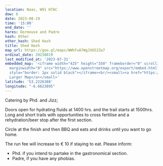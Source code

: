 ```yaml
---
location: Naas, W91 H7AC
dow: 6
date: 2023-08-19
time: '15:00'
end_date: ''
hares: Dormouse and Padre
hash: Other
other_hash: Shed Hash
title: Shed Hash
map_url: https://goo.gl/maps/WWhfuA7WgJX652Zw7
ordinal_date: 20230819
last_modified_at: '2023-07-31'
embedded_map: '<iframe width="425" height="350" frameborder="0" scrolling="no" marginheight="0"
  marginwidth="0" src="https://www.openstreetmap.org/export/embed.html?bbox=-6.658551692962647%2C53.22009658510242%2C-6.645795106887818%2C53.22557574650805&amp;layer=mapnik&amp;marker=53.22283946512908%2C-6.652168035507202"
  style="border: 1px solid black"></iframe><br/><small><a href="https://www.openstreetmap.org/?mlat=53.22284&amp;mlon=-6.65217#map=17/53.22284/-6.65217">View
  Larger Map</a></small>'
latitude: '53.2226388'
longitude: "-6.6623895"
---
```

Catering by Phd. and Jizz;

Doors open for hydrating fluids at 1400 hrs. and the trail starts at 1500hrs.
Long and short trails with opportunities to cross fertilise and a rehydration/beer stop after the first section.

Circle at the finish and then BBQ and eats and drinks until you want to go home.

The run fee will increase to € 10 if staying to eat.
Please inform:
* Phd. if you intend to partake in the gastronomical section.
* Padre, if you have any phobias.
